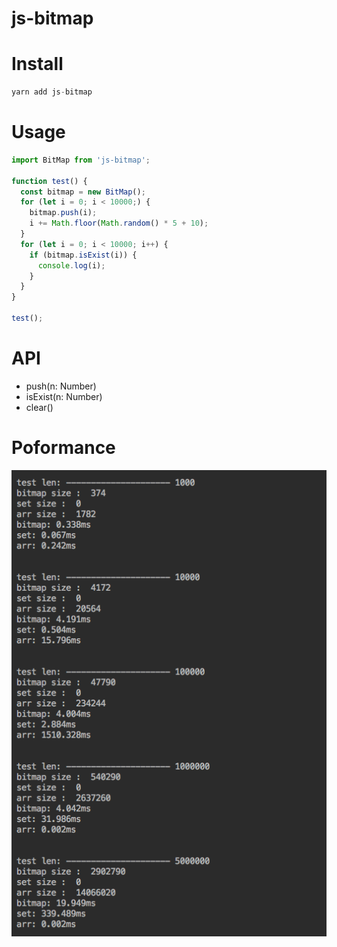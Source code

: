 # js-bitmap

# Install
```js
yarn add js-bitmap
```

# Usage
```js
import BitMap from 'js-bitmap';

function test() {
  const bitmap = new BitMap();
  for (let i = 0; i < 10000;) {
    bitmap.push(i);
    i += Math.floor(Math.random() * 5 + 10);
  }
  for (let i = 0; i < 10000; i++) {
    if (bitmap.isExist(i)) {
      console.log(i);
    }
  }
}

test();

```

# API
* push(n: Number)
* isExist(n: Number) 
* clear()

# Poformance
![preview](https://raw.githubusercontent.com/YouHan26/js-bitmap/master/WX20190103-171610.png)
